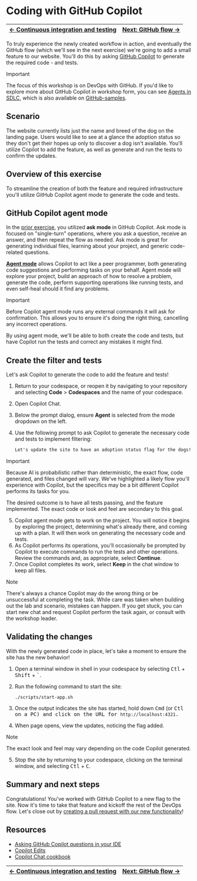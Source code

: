 # Coding with GitHub Copilot

| [← Continuous integration and testing][previous] | [Next: GitHub flow →][next] |
|:-----------------------------------|------------------------------------------:|

To truly experience the newly created workflow in action, and eventually the GitHub flow (which we'll see in the next exercise) we're going to add a small feature to our website. You'll do this by asking [GitHub Copilot][github-copilot] to generate the required code - and tests.

> [!IMPORTANT]
> The focus of this workshop is on DevOps with GitHub. If you'd like to explore more about GitHub Copilot in workshop form, you can see [Agents in SDLC][agents-in-sdlc], which is also available on [GitHub-samples][github-samples].

## Scenario

The website currently lists just the name and breed of the dog on the landing page. Users would like to see at a glance the adoption status so they don't get their hopes up only to discover a dog isn't available. You'll utilize Copilot to add the feature, as well as generate and run the tests to confirm the updates.

## Overview of this exercise

To streamline the creation of both the feature and required infrastructure you'll utilize GitHub Copilot agent mode to generate the code and tests.

## GitHub Copilot agent mode

In the [prior exercise][previous], you utilized **ask mode** in GitHub Copilot. Ask mode is focused on "single-turn" operations, where you ask a question, receive an answer, and then repeat the flow as needed. Ask mode is great for generating individual files, learning about your project, and generic code-related questions.

[**Agent mode**][agent-mode] allows Copilot to act like a peer programmer, both generating code suggestions and performing tasks on your behalf. Agent mode will explore your project, build an approach of how to resolve a problem, generate the code, perform supporting operations like running tests, and even self-heal should it find any problems.

> [!IMPORTANT]
> Before Copilot agent mode runs any external commands it will ask for confirmation. This allows you to ensure it's doing the right thing, cancelling any incorrect operations.

By using agent mode, we'll be able to both create the code and tests, but have Copilot run the tests and correct any mistakes it might find.

## Create the filter and tests

Let's ask Copilot to generate the code to add the feature and tests!

1. Return to your codespace, or reopen it by navigating to your repository and selecting **Code** > **Codespaces** and the name of your codespace.
2. Open Copilot Chat.
3. Below the prompt dialog, ensure **Agent** is selected from the mode dropdown on the left.
4. Use the following prompt to ask Copilot to generate the necessary code and tests to implement filtering:

    ```markdown
    Let's update the site to have an adoption status flag for the dogs! Create the necessary tests and ensure they all pass.
    ```

> [!IMPORTANT]
> Because AI is probabilistic rather than deterministic, the exact flow, code generated, and files changed will vary. We've highlighted a likely flow you'll experience with Copilot, but the specifics may be a bit different Copilot performs its tasks for you.
>
> The desired outcome is to have all tests passing, and the feature implemented. The exact code or look and feel are secondary to this goal.

5. Copilot agent mode gets to work on the project. You will notice it begins by exploring the project, determining what's already there, and coming up with a plan. It will then work on generating the necessary code and tests.
6. As Copilot performs its operations, you'll occasionally be prompted by Copilot to execute commands to run the tests and other operations. Review the commands and, as appropriate, select **Continue**.
7. Once Copilot completes its work, select **Keep** in the chat window to keep all files.

> [!NOTE]
> There's always a chance Copilot may do the wrong thing or be unsuccessful at completing the task. While care was taken when building out the lab and scenario, mistakes can happen. If you get stuck, you can start new chat and request Copilot perform the task again, or consult with the workshop leader. 

## Validating the changes

With the newly generated code in place, let's take a moment to ensure the site has the new behavior!

1. Open a terminal window in shell in your codespace by selecting <kbd>Ctl</kbd> + <kbd>Shift</kbd> + <kbd>\`</kbd>.
2. Run the following command to start the site:

    ```shell
    ./scripts/start-app.sh
    ```

3. Once the output indicates the site has started, hold down <kbd>Cmd</kbd> (or <kbd>Ctl<kbd> on a PC) and click on the URL for `http://localhost:4321`.
4. When page opens, view the updates, noticing the flag added.

> [!NOTE]
> The exact look and feel may vary depending on the code Copilot generated.

5. Stop the site by returning to your codespace, clicking on the terminal window, and selecting <kbd>Ctl</kbd> + <kbd>C</kbd>.

## Summary and next steps

Congratulations! You've worked with GitHub Copilot to a new flag to the site. Now it's time to take that feature and kickoff the rest of the DevOps flow. Let's close out by [creating a pull request with our new functionality][next]!

## Resources

- [Asking GitHub Copilot questions in your IDE][copilot-questions]
- [Copilot Edits][copilot-chat-edits]
- [Copilot Chat cookbook][copilot-chat-cookbook]

| [← Continuous integration and testing][previous] | [Next: GitHub flow →][next] |
|:-----------------------------------|------------------------------------------:|

[next]: ./6-github-flow.md
[previous]: ./4-continuous-integration.md

[agent-mode]: https://code.visualstudio.com/docs/copilot/chat/chat-agent-mode
[agents-in-sdlc]: https://github.com/github-samples/agents-in-sdlc
[copilot-chat-cookbook]: https://docs.github.com/en/copilot/copilot-chat-cookbook
[copilot-chat-edits]: https://code.visualstudio.com/docs/copilot/copilot-edits
[copilot-questions]: https://docs.github.com/en/copilot/using-github-copilot/copilot-chat/asking-github-copilot-questions-in-your-ide
[github-copilot]: https://docs.github.com/en/copilot/get-started/what-is-github-copilot
[github-samples]: https://github.com/github-samples/
